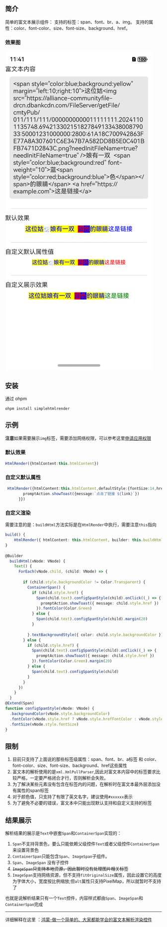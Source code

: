 
## 简介

简单的富文本展示组件：
支持的标签：span、font、br、a、img。
支持的属性：color、font-color、size、font-size、background、href。

### 效果图

![效果图](SimpleHtmlRender/example/rendering.png)

## 安装

通过 ohpm

``` shell
ohpm install simplehtmlrender
```


## 示例

**注意**如果需要展示`img`标签，需要添加网络权限，可以参考这里[申请应用权限](https://developer.huawei.com/consumer/cn/doc/harmonyos-guides-V5/request-app-permissions-V5)

### 默认效果

```typescript
HtmlRender({htmlContent:this.htmlContent})
```

### 自定义默认属性

``` typescript
 HtmlRender({htmlContent:this.htmlContent,defaultStyle:{fontSize:14,hrefFontColor:Color.Red,fontColor:Color.Brown} as Style, onLinkClick:(link:string)=>{
        promptAction.showToast({message:`点击了链接 ${link}`})
      }})
```

### 自定义渲染

需要注意的是：`buildHtml`方法实际是在`HtmlRender`中执行，需要注意`this`指向

``` typescript
build() {
    HtmlRender({ htmlContent: this.htmlContent, builder: this.buildHtml }).margin(10)
}

@Builder
  buildHtml(vNode: VNode) {
    Text() {
      ForEach(vNode.child, (child: VNode) => {

        if (child.style.backgroundColor != Color.Transparent) {
          ContainerSpan() {
            if (child.style.href) {
              Span(child.text).configSpanStyle(child).onClick((_) => {
                promptAction.showToast({ message: child.style.href })
              }).fontColor(Color.Green)
            } else {
              Span(child.text).configSpanStyle(child).margin(20)
            }

          }.textBackgroundStyle({ color: child.style.backgroundColor })
        } else {
          if (child.style.href) {
            Span(child.text).configSpanStyle(child).onClick((_) => {
              promptAction.showToast({ message: child.style.href })
            }).fontColor(Color.Green).margin(20)
          } else {
            Span(child.text).configSpanStyle(child)
          }
        }
      })
    }
  }
@Extend(Span)
function configSpanStyle(vNode: VNode) {
  .backgroundColor(vNode.style.backgroundColor)
  .fontColor(vNode.style.href ? vNode.style.hrefFontColor : vNode.style.fontColor)
  .fontSize(vNode.style.fontSize)
}

```


## 限制

1. 目前只支持了上面说的那些标签级属性：span、font、br、a标签 和 color、font-color、size、font-size、background、href这些属性
2. 富文本的解析使用的是`xml.XmlPullParser`,因此对富文本内容中的标签要求比较严格，一定要严格闭合才行，否则解析会失败。
3. 为了解决某些元素没有包含在标签内的问题，在解析时在富文本最外层添加没有属性的span标签
4. 对于颜色值，只支持了有限了英文名字，建议使用`#xxxxxx`表示
5. 为了避免不必要的错误，富文本中只能出现默认支持和自定义支持的标签

## 结果展示

解析结果的展示是`Text`中嵌套`Span`和`ContainerSpan`实现的：
1. `Span`不支持背景色，要么只能依赖父级控件`Text`或者父级控件`ContainerSpan`来设置背景色
2. `ContainerSpan`只能包含`Span`、`ImageSpan`子组件。
3. `Span`、`ImageSpan` 没有子控件
4. ~~`ImageSpan`只支持本地资源，因此暂时没有处理图片相关标签~~
5. `ImageSpan`支持网络资源，但不支持`fitOriginalSize`属性，因此设置它的高度为字体大小，宽度按比例缩放;但`alt`属性只支持PixelMap，所以就暂时不支持了



也就是说解析结果只有一个`Text`控件，内容样式都由`Span`、`ImageSpan`和`ContainerSpan`完成

----

详细解释在这里 ：[鸿蒙-做一个简单的、大家都能学会的富文本解析渲染控件](https://juejin.cn/post/7427455855941156876)



